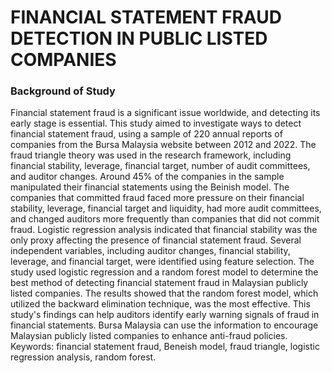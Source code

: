 #   FINANCIAL STATEMENT FRAUD DETECTION IN PUBLIC LISTED COMPANIES 

### Background of Study
Financial statement fraud is a significant issue worldwide, and detecting its early stage is essential. This study aimed to investigate ways to detect financial statement fraud, using a sample of 220 annual reports of companies from the Bursa Malaysia website between 2012 and 2022. The fraud triangle theory was used in the research framework, including financial stability, leverage, financial target, number of audit committees, and auditor changes. Around 45% of the companies in the sample manipulated their financial statements using the Beinish model. The companies that committed fraud faced more pressure on their financial stability, leverage, financial target and liquidity, had more audit committees, and changed auditors more frequently than companies that did not commit fraud. Logistic regression analysis indicated that financial stability was the only proxy affecting the presence of financial statement fraud. Several independent variables, including auditor changes, financial stability, leverage, and financial target, were identified using feature selection. The study used logistic regression and a random forest model to determine the best method of detecting financial statement fraud in Malaysian publicly listed companies. The results showed that the random forest model, which utilized the backward elimination technique, was the most effective. This study's findings can help auditors identify early warning signals of fraud in financial statements. Bursa Malaysia can use the information to encourage Malaysian publicly listed companies to enhance anti-fraud policies.
Keywords: financial statement fraud, Beneish model, fraud triangle, logistic regression analysis, random forest.
